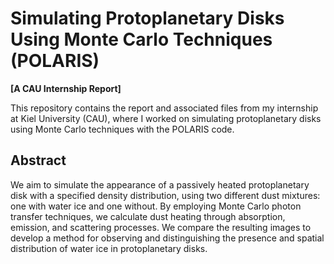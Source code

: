 # Simulating Protoplanetary Disks Using Monte Carlo Techniques (POLARIS)  
**[A CAU Internship Report]**

This repository contains the report and associated files from my internship at Kiel University (CAU), where I worked on simulating protoplanetary disks using Monte Carlo techniques with the POLARIS code.

## Abstract

We aim to simulate the appearance of a passively heated protoplanetary disk with a specified density distribution, using two different dust mixtures: one with water ice and one without. By employing Monte Carlo photon transfer techniques, we calculate dust heating through absorption, emission, and scattering processes. We compare the resulting images to develop a method for observing and distinguishing the presence and spatial distribution of water ice in protoplanetary disks.
